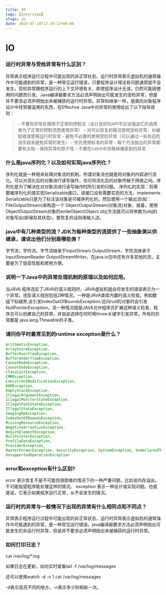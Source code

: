 ```yaml
---
title: IO
tags: [Interview]
slugs: io
date: 2020-07-14T13:39:13+08:00
---
```


# IO

<!--more-->

### 运行时异常与受检异常有什么区别？

 异常表示程序运行过程中可能出现的非正常状态，运行时异常表示虚拟机的通常操作中可能遇到的异常，是一种常见运行错误，只要程序设计得没有问题通常就不会发生。受检异常跟程序运行的上下文环境有关，即使程序设计无误，仍然可能因使用的问题而引发。Java编译器要求方法必须声明抛出可能发生的受检异常，但是并不要求必须声明抛出未被捕获的运行时异常。异常和继承一样，是面向对象程序设计中经常被滥用的东西，在Effective Java中对异常的使用给出了以下指导原则：

> \- 不要将异常处理用于正常的控制流（设计良好的API不应该强迫它的调用者为了正常的控制流而使用异常）
> \- 对可以恢复的情况使用受检异常，对编程错误使用运行时异常
> \- 避免不必要的使用受检异常（可以通过一些状态检测手段来避免异常的发生）
> \- 优先使用标准的异常
> \- 每个方法抛出的异常都要有文档
> \- 保持异常的原子性
> \- 不要在catch中忽略掉捕获到的异常 

### 什么是java序列化？以及如何实现java序列化？

序列化就是一种用来处理对象流的机制，所谓对象流也就是将对象的内容进行流化。可以对流化后的对象进行读写操作，也可将流化后的对象传输于网络之间。序列化是为了解决在对对象流进行读写操作时所引发的问题。
序列化的实现：将需要被序列化的类实现Serializable接口，该接口没有需要实现的方法，implements Serializable只是为了标注该对象是可被序列化的，然后使用一个输出流(如：FileOutputStream)来构造一个 ObjectOutputStream(对象流)对象，接着，使用ObjectOutputStream对象的writeObject(Object obj)方法就可以将参数为obj的对象写出(即保存其状态)，要恢复的话则用输入流。 

### java中有几种类型的流？JDK为每种类型的流提供了一些抽象类以供继承，请说出他们分别是哪些类？

字节流，字符流。字节流继承于InputStream OutputStream，字符流继承于InputStreamReader OutputStreamWriter。在java.io包中还有许多其他的流，主要是为了提高性能和使用方便。 

### 说明一下Java中的异常处理机制的原理以及如何应用。

当JAVA 程序违反了JAVA的语义规则时，JAVA虚拟机就会将发生的错误表示为一个异常。违反语义规则包括2种情况。一种是JAVA类库内置的语义检查。例如数组下标越界,会引发IndexOutOfBoundsException;访问null的对象时会引发NullPointerException。另一种情况就是JAVA允许程序员扩展这种语义检查，程序员可以创建自己的异常，并自由选择在何时用throw关键字引发异常。所有的异常都是 java.lang.Thowable的子类。 

### 请问你平时最常见到的runtime exception是什么？

```java
ArithmeticException,
ArrayStoreException,
BufferOverflowException,
BufferUnderflowException,
CannotRedoException,
CannotUndoException,
ClassCastException,
CMMException,
ConcurrentModificationException,
DOMException,
EmptyStackException,
IllegalArgumentException,
IllegalMonitorStateException,
IllegalPathStateException,
IllegalStateException,
ImagingOpException,
IndexOutOfBoundsException,
MissingResourceException,
NegativeArraySizeException,
NoSuchElementException,
NullPointerException,
ProfileDataException,
ProviderException,
RasterFormatException, SecurityException, SystemException, UndeclaredThrowableException, UnmodifiableSetException,
UnsupportedOperationException
```

### error和exception有什么区别?

error 表示恢复不是不可能但很困难的情况下的一种严重问题。比如说内存溢出。不可能指望程序能处理这样的情况。
exception 表示一种设计或实现问题。也就是说，它表示如果程序运行正常，从不会发生的情况。 

### 运行时的异常与一般情况下出现的异常有什么相同点和不同点？

异常表示程序运行过程中可能出现的非正常状态，运行时异常表示虚拟机的通常操作中可能遇到的异常，是一种常见运行错误。java编译器要求方法必须声明抛出可能发生的非运行时异常，但是并不要求必须声明抛出未被捕获的运行时异常。 

### 如何打印日志？

cat /var/log/*.log

如果日志在更新，如何实时查看tail -f /var/log/messages

还可以使用watch -d -n 1 cat /var/log/messages

-d表示高亮不同的地方，-n表示多少秒刷新一次。
